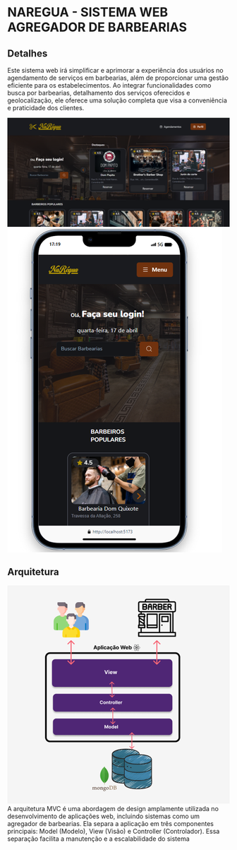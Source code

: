  
# NAREGUA - SISTEMA WEB AGREGADOR DE BARBEARIAS

## Detalhes 
Este sistema web irá simplificar e aprimorar a experiência dos usuários no agendamento de serviços em barbearias, além de proporcionar uma gestão eficiente para os estabelecimentos. Ao integrar funcionalidades como busca por barbearias, detalhamento dos serviços oferecidos e geolocalização, ele oferece uma solução completa que visa a conveniência e praticidade dos clientes.

![Imagem do Sistema](https://raw.githubusercontent.com/PedrOliveiraM/Naregua-project/master/public/MainDesk.png)
![Imagem do Sistema](https://raw.githubusercontent.com/PedrOliveiraM/Naregua-project/master/public/MainMob.png)

## Arquitetura 
![Imagem do Sistema](https://raw.githubusercontent.com/PedrOliveiraM/Naregua-project/master/public/ArquiteturaDoSistema.png)
A arquitetura MVC é uma abordagem de design amplamente utilizada no desenvolvimento de aplicações web, incluindo sistemas como um agregador de barbearias. Ela separa a aplicação em três componentes principais: Model (Modelo), View (Visão) e Controller (Controlador). Essa separação facilita a manutenção e a escalabilidade do sistema


